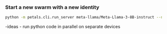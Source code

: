 ### Start a new swarm with a new identity
```bash
python -m petals.cli.run_server meta-llama/Meta-Llama-3-8B-instruct --new_swarm --identity_path ./identities/peer1.key  
```


-ideas
    - run python code in parallel on separate devices
